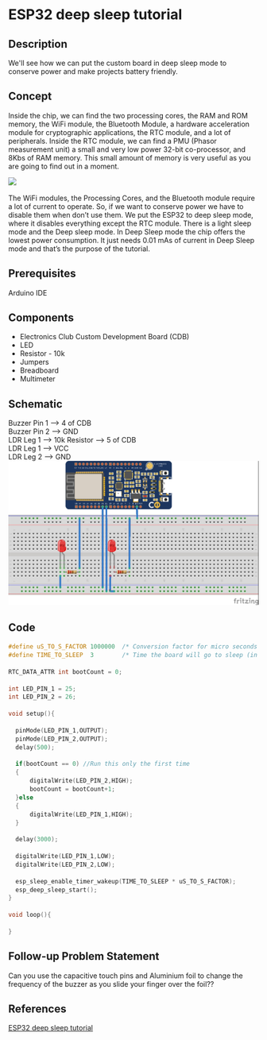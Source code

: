 # ESP32 deep sleep tutorial
## Description
We'll see how we can put the custom board in deep sleep mode to conserve power and make projects battery friendly.       
## Concept
Inside the chip, we can find the two processing cores, the RAM and ROM memory, the WiFi module, the Bluetooth Module, a hardware acceleration module for cryptographic applications, the RTC module, and a lot of peripherals. Inside the RTC module, we can find a PMU (Phasor measurement unit) a small and very low power 32-bit co-processor, and 8Kbs of RAM memory. This small amount of memory is very useful as you are going to find out in a moment. 

![](https://content.instructables.com/ORIG/FHZ/LVVU/JG74UWE7/FHZLVVUJG74UWE7.jpg?auto=webp&frame=1&width=1024&height=1024&fit=bounds&md=df551b0e8ae4bc735b4e26d1fd4cfa83)

The WiFi modules, the Processing Cores, and the Bluetooth module require a lot of current to operate. So, if we want to conserve power we have to disable them when don’t use them. We put the ESP32 to deep sleep mode, where it disables everything except the RTC module. There is a light sleep mode and the Deep sleep mode. In Deep Sleep mode the chip offers the lowest power consumption. It just needs 0.01 mAs of current in Deep Sleep mode and that’s the purpose of the tutorial.
## Prerequisites
Arduino IDE
## Components
* Electronics Club Custom Development Board (CDB)          
* LED
* Resistor - 10k
* Jumpers
* Breadboard   
* Multimeter
## Schematic
Buzzer Pin 1 --> 4 of CDB             
Buzzer Pin 2 --> GND                    
LDR Leg 1 --> 10k Resistor --> 5 of CDB              
LDR Leg 1 --> VCC           
LDR Leg 2 --> GND               
![image](https://github.com/CFI-Electronics-Club/Dev-Board-Documentation/blob/main/Easy%20Projects/Images/deep_sleep.jpg)
## Code
```c
#define uS_TO_S_FACTOR 1000000  /* Conversion factor for micro seconds to seconds */
#define TIME_TO_SLEEP  3        /* Time the board will go to sleep (in seconds) */

RTC_DATA_ATTR int bootCount = 0;

int LED_PIN_1 = 25;
int LED_PIN_2 = 26;

void setup(){

  pinMode(LED_PIN_1,OUTPUT);
  pinMode(LED_PIN_2,OUTPUT);
  delay(500);
  
  if(bootCount == 0) //Run this only the first time
  {
      digitalWrite(LED_PIN_2,HIGH);
      bootCount = bootCount+1;
  }else
  {
      digitalWrite(LED_PIN_1,HIGH);
  }
  
  delay(3000);

  digitalWrite(LED_PIN_1,LOW);
  digitalWrite(LED_PIN_2,LOW);

  esp_sleep_enable_timer_wakeup(TIME_TO_SLEEP * uS_TO_S_FACTOR);
  esp_deep_sleep_start();
}

void loop(){
  
}
```
## Follow-up Problem Statement
Can you use the capacitive touch pins and Aluminium foil to change the frequency of the buzzer as you slide your finger over the foil??
## References
[ESP32 deep sleep tutorial](https://www.instructables.com/ESP32-Deep-Sleep-Tutorial/)
